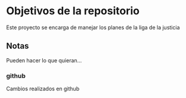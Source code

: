 # Objetivos de la repositorio

Este proyecto se encarga de manejar los planes de la liga de la justicia


## Notas
Pueden hacer lo que quieran...


### github
Cambios realizados en github
